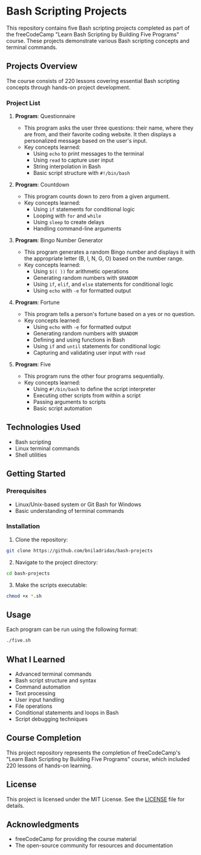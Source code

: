 # Bash Scripting Projects

This repository contains five Bash scripting projects completed as part of the freeCodeCamp "Learn Bash Scripting by Building Five Programs" course. These projects demonstrate various Bash scripting concepts and terminal commands.

## Projects Overview

The course consists of 220 lessons covering essential Bash scripting concepts through hands-on project development.

### Project List
1. **Program**: Questionnaire
    - This program asks the user three questions: their name, where they are from, and their favorite coding website. It then displays a personalized message based on the user's input.
    - Key concepts learned:
      - Using `echo` to print messages to the terminal
      - Using `read` to capture user input
      - String interpolation in Bash
      - Basic script structure with `#!/bin/bash`

2. **Program**: Countdown
    - This program counts down to zero from a given argument.
    - Key concepts learned:
      - Using `if` statements for conditional logic
      - Looping with `for` and `while`
      - Using `sleep` to create delays
      - Handling command-line arguments

3. **Program**: Bingo Number Generator
    - This program generates a random Bingo number and displays it with the appropriate letter (B, I, N, G, O) based on the number range.
    - Key concepts learned:
      - Using `$(( ))` for arithmetic operations
      - Generating random numbers with `$RANDOM`
      - Using `if`, `elif`, and `else` statements for conditional logic
      - Using `echo` with `-e` for formatted output

4. **Program**: Fortune
    - This program tells a person's fortune based on a yes or no question.
    - Key concepts learned:
      - Using `echo` with `-e` for formatted output
      - Generating random numbers with `$RANDOM`
      - Defining and using functions in Bash
      - Using `if` and `until` statements for conditional logic
      - Capturing and validating user input with `read`

5. **Program**: Five
    - This program runs the other four programs sequentially.
    - Key concepts learned:
      - Using `#!/bin/bash` to define the script interpreter
      - Executing other scripts from within a script
      - Passing arguments to scripts
      - Basic script automation

## Technologies Used
- Bash scripting
- Linux terminal commands
- Shell utilities

## Getting Started

### Prerequisites
- Linux/Unix-based system or Git Bash for Windows
- Basic understanding of terminal commands

### Installation
1. Clone the repository:
```bash
git clone https://github.com/bniladridas/bash-projects
```

2. Navigate to the project directory:
```bash
cd bash-projects
```

3. Make the scripts executable:
```bash
chmod +x *.sh
```

## Usage
Each program can be run using the following format:
```bash
./five.sh
```

## What I Learned
- Advanced terminal commands
- Bash script structure and syntax
- Command automation
- Text processing
- User input handling
- File operations
- Conditional statements and loops in Bash
- Script debugging techniques

## Course Completion
This project repository represents the completion of freeCodeCamp's "Learn Bash Scripting by Building Five Programs" course, which included 220 lessons of hands-on learning.

## License
This project is licensed under the MIT License. See the [LICENSE](LICENSE) file for details.

## Acknowledgments
- freeCodeCamp for providing the course material
- The open-source community for resources and documentation